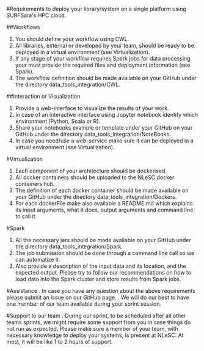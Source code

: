 #Requirements to deploy your library/system on a single platform using SURFSara's HPC cloud. 

##Workflows
1. You should define your workflow using CWL.
2. All libraries, external or developed by your team, should be ready to be deployed in a virtual environment (see Virtualization).
3. If any stage of your workflow requires Spark jobs for data processing your must provide the required files and deployment information (see Spark).
4. The workflow definition should be made available on your GitHub under the directory data_tools_integration/CWL.

##Interaction or Visualization
1. Provide a web-interface to visualize the results of your work.
2. In case of an interactive interface using Jupyter notebook identify which environment (Python, Scala or R).
3. Share your notebooks example or template under your GitHub on your GitHub under the directory data_tools_integration/NoteBooks.
4. In case you need/use a web-service make sure it can be deployed in a virtual environment (see Virtualization).

#Virtualization
1. Each component of your architecture should be dockerised.
2. All docker containers should be uploaded to the NLeSC docker containers hub.
3. The definition of each docker container should be made available on your GitHub under the directory data_tools_integration/Dockers.
4. For each dockerFile make also available a README.md which explains its input arguments, what it does, output arguments and command line to call it.

#Spark
1. All the necessary jars should be made available on your GitHub under the directory data_tools_integration/Spark.
2. The job submission should be done through a command line call so we can automatize it.
3. Also provide a description of the input data and its location, and the expected output. Please try to follow our recommendations on how to load data into the Spark cluster and store results from Spark jobs.

#Assistance
. In case you have any question about the above requirements please submit an issue on our GitHub page.
. We will do our best to have one member of our team available during your sprint session.

#Support to our team
. During our sprint, to be scheduled after all other teams sprints, we might require some support from you in case things do not run as expected. Please make sure a member of your team, with necessary knowledge to deploy your systems, is present at NLeSC. At most, it will be like 1 to 2 hours of support.
